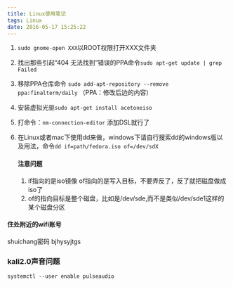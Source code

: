 ```yaml
---
title: Linux使用笔记
tags: Linux
date: 2016-05-17 15:25:22
---
```



1.  `sudo gnome-open XXX`以ROOT权限打开XXX文件夹
2.  找出那些引起“404 无法找到”错误的PPA命令`sudo apt-get update | grep Failed`

3.  移除PPA仓库命令 `sudo add-apt-repository --remove ppa:finalterm/daily` （PPA：修改后边的内容）
4.  安装虚拟光驱`sudo apt-get install acetoneiso`

5.  打命令：`nm-connection-editor` 添加DSL就行了

6.  在Linux或者mac下使用dd来做，windows下请自行搜索dd的windows版以及用法，命令`dd if=path/fedora.iso of=/dev/sdX`

    #### 注意问题

    1.  if指向的是iso镜像 of指向的是写入目标，不要弄反了，反了就把磁盘做成iso了
    2.  of的指向目标是整个磁盘，比如是/dev/sde,而不是类似/dev/sde1这样的某个磁盘分区

#### 住处附近的wifi账号

shuichang密码
bjhysyjtgs

### kali2.0声音问题

`systemctl --user enable pulseaudio`

